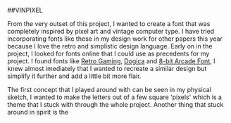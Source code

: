 ##VINPIXEL

From the very outset of this project, I wanted to create a font that was completely inspired by pixel art and vintage computer type. I have tried incorporating fonts like these in my design work for other papers this year because I love the retro and simplistic design language. Early on in the project, I looked for fonts online that I could use as precedents for my project. I found fonts like [Retro Gaming](https://www.dafont.com/retro-gaming.font), [Dogica](https://www.dafont.com/dogica.font) and [8-bit Arcade Font](https://www.dafont.com/8-bit-arcade.font), I knew almost imediately that I wanted to recreate a similar design but simplify it further and add a little bit more flair.

The first concept that I played around with can be seen in my physical sketch, I wanted to make the letters out of a few square 'pixels' which is a theme that I stuck with through the whole project. Another thing that stuck around in spirit is the 
